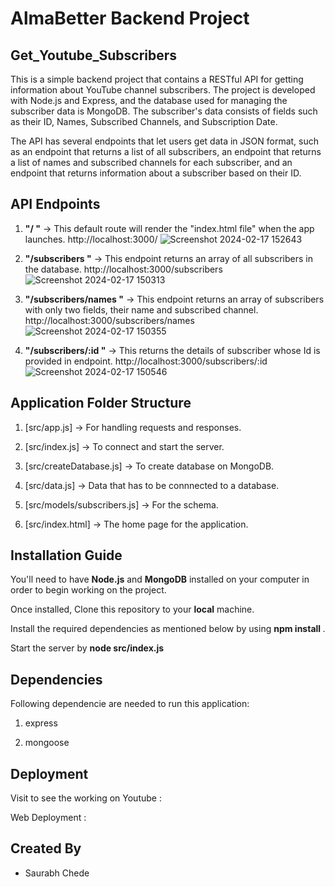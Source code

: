 # AlmaBetter Backend Project 

## Get_Youtube_Subscribers
This is a simple backend project that contains a RESTful API for getting information about YouTube channel subscribers. The project is developed with Node.js and Express, and the database used for managing the subscriber data is MongoDB. The subscriber's data consists of fields such as their ID, Names, Subscribed Channels, and Subscription Date.

The API has several endpoints that let users get data in JSON format, such as an endpoint that returns a list of all subscribers, an endpoint that returns a list of names and subscribed channels for each subscriber, and an endpoint that returns information about a subscriber based on their ID.


## API Endpoints 
1. **"/ "** -> This default route will render the "index.html file" when the app launches. http://localhost:3000/
   ![Screenshot 2024-02-17 152643](https://github.com/Saurabh-Chede/GET-SUBS/assets/82999803/47623523-6c83-4574-9b40-e8aa23625a91)

2. **"/subscribers "** -> This endpoint returns an array of all subscribers in the database. http://localhost:3000/subscribers  
  ![Screenshot 2024-02-17 150313](https://github.com/Saurabh-Chede/GET-SUBS/assets/82999803/5742ed6b-9659-475f-a3a5-868d3eff1090)

3. **"/subscribers/names "** -> This endpoint returns an array of subscribers with only two fields, their name and subscribed channel. http://localhost:3000/subscribers/names
   ![Screenshot 2024-02-17 150355](https://github.com/Saurabh-Chede/GET-SUBS/assets/82999803/1e9ac086-6c9a-4e50-875a-72d50c1aca75)

4. **"/subscribers/:id "** -> This returns the details of subscriber whose Id is provided in endpoint. http://localhost:3000/subscribers/:id  
   ![Screenshot 2024-02-17 150546](https://github.com/Saurabh-Chede/GET-SUBS/assets/82999803/971d889e-662a-4115-a020-204f36191445)


## Application Folder Structure
1. [src/app.js] -> For handling requests and responses.

2. [src/index.js] -> To connect and start the server.

3. [src/createDatabase.js] -> To create database on MongoDB.

4. [src/data.js] -> Data that has to be connnected to a database.

5. [src/models/subscribers.js] -> For the schema.
   
6. [src/index.html] -> The home page for the application.


## Installation Guide

You'll need to have **Node.js** and **MongoDB** installed on your computer in order to begin working on the project. 

Once installed, Clone this repository to your **local** machine.

Install the required dependencies as mentioned below by using **npm install <packageName>**.

Start the server by **node src/index.js**

## Dependencies
Following dependencie are needed to run this application: 

1. express

2. mongoose

## Deployment

Visit to see the working on Youtube : 

Web Deployment : 

## Created By

- Saurabh Chede
